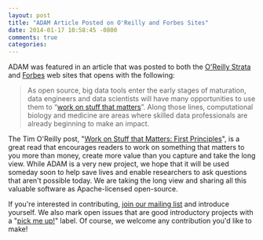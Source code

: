 ```yaml
---
layout: post
title: "ADAM Article Posted on O'Reilly and Forbes Sites"
date: 2014-01-17 10:58:45 -0800
comments: true
categories: 
---
```


ADAM was featured in an article that was posted to both the 
[O'Reilly Strata](http://strata.oreilly.com/2014/01/big-data-systems-are-making-a-difference-in-the-fight-against-cancer.html)
and [Forbes](http://www.forbes.com/sites/oreillymedia/2014/01/17/big-data-systems-are-making-a-difference-in-the-fight-against-cancer/) web
sites that opens with the following:

> As open source, big data tools enter the early stages of maturation, data engineers and data scientists will have 
> many opportunities to use them to “[work on stuff that matters](http://radar.oreilly.com/2009/01/work-on-stuff-that-matters-fir.html)”. 
> Along those lines, computational biology and medicine 
> are areas where skilled data professionals are already beginning to make an impact. 

The Tim O'Reilly post, "[Work on Stuff that Matters: First Principles](http://radar.oreilly.com/2009/01/work-on-stuff-that-matters-fir.html)",
is a great read that encourages readers to work on something that matters to you more than money, create more value than you capture
and take the long view. While ADAM is a very new project, we hope that it will be used someday soon to help save lives and enable researchers
to ask questions that aren't possible today. We are taking the long view and sharing all this valuable software as Apache-licensed open-source.

If you're interested in contributing, [join our mailing list](/mail) and introduce yourself. We also mark open issues that are good introductory 
projects with a "[pick me up!](https://github.com/bigdatagenomics/adam/issues?labels=pick+me+up%21&page=1&state=open)" label. Of course, we welcome any
contribution you'd like to make!



